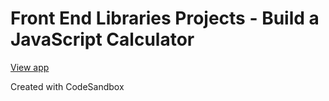 # Front End Libraries Projects - Build a JavaScript Calculator

[View app](https://ke64t.csb.app/)

Created with CodeSandbox
